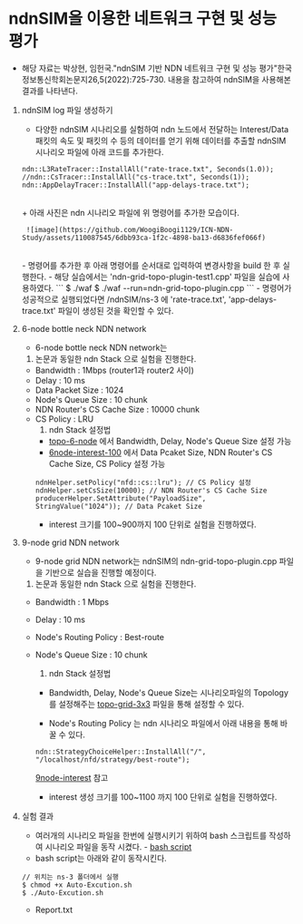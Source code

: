 # ndnSIM을 이용한 네트워크 구현 및 성능 평가
- 해당 자료는 박상현, 임헌국."ndnSIM 기반 NDN 네트워크 구현 및 성능 평가"한국정보통신학회논문지26,5(2022):725-730. 내용을 참고하여 ndnSIM을 사용해본 결과를 나타낸다.

1. ndnSIM log 파일 생성하기
    - 다양한 ndnSIM 시나리오를 실험하여 ndn 노드에서 전달하는 Interest/Data 패킷의 속도 및 패킷의 수 등의 데이터를 얻기 위해 데이터를 추출할 ndnSIM 시나리오 파일에 아래 코드를 추가한다.
    ```
    ndn::L3RateTracer::InstallAll("rate-trace.txt", Seconds(1.0));
    //ndn::CsTracer::InstallAll("cs-trace.txt", Seconds(1));
    ndn::AppDelayTracer::InstallAll("app-delays-trace.txt");
    ```
    <br/>
        + 아래 사진은 ndn 시나리오 파일에 위 명령어를 추가한 모습이다.


        ![image](https://github.com/WoogiBoogi1129/ICN-NDN-Study/assets/110087545/6dbb93ca-1f2c-4898-ba13-d6836fef066f)
    <br/>
    - 명령어를 추가한 후 아래 명령어를 순서대로 입력하여 변경사항을 build 한 후 실행한다.
    - 해당 실습에서는 'ndn-grid-topo-plugin-test1.cpp' 파일을 실습에 사용하였다.
    ```
    $ ./waf
    $ ./waf --run=ndn-grid-topo-plugin.cpp
    ```
    - 명령어가 성공적으로 실행되었다면 /ndnSIM/ns-3 에 'rate-trace.txt', 'app-delays-trace.txt' 파일이 생성된 것을 확인할 수 있다.

2. 6-node bottle neck NDN network
    - 6-node bottle neck NDN network는 
    1. 논문과 동일한 ndn Stack 으로 실험을 진행한다.
    - Bandwidth : 1Mbps (router1과 router2 사이)
    - Delay : 10 ms
    - Data Packet Size : 1024
    - Node's Queue Size : 10 chunk
    - NDN Router's CS Cache Size : 10000 chunk
    - CS Policy : LRU
        1. ndn Stack 설정법
        - [topo-6-node](Named-Data-Net/src/topologies/topo-6-node.md) 에서 Bandwidth, Delay, Node's Queue Size 설정 가능
        - [6node-interest-100](Named-Data-Net\src\ndnSim-exam\6node-interest-100.cpp) 에서 Data Pcaket Size, NDN Router's CS Cache Size, CS Policy 설정 가능
        ```
        ndnHelper.setPolicy("nfd::cs::lru"); // CS Policy 설정
        ndnHelper.setCsSize(10000); // NDN Router's CS Cache Size
        producerHelper.SetAttribute("PayloadSize", StringValue("1024")); // Data Pcaket Size
        ```
        - interest 크기를 100~900까지 100 단위로 실험을 진행하였다.

3. 9-node grid NDN network
    - 9-node grid NDN network는 ndnSIM의 ndn-grid-topo-plugin.cpp 파일을 기반으로 실습을 진행할 예정이다.
    1. 논문과 동일한 ndn Stack 으로 실험을 진행한다.
    - Bandwidth : 1 Mbps
    - Delay : 10 ms
    - Node's Routing Policy : Best-route
    - Node's Queue Size : 10 chunk
        1. ndn Stack 설정법
        - Bandwidth, Delay, Node's Queue Size는 시나리오파일의 Topology를 설정해주는 [topo-grid-3x3](Named-Data-Net\src\topologies\topo-grid-3x3.md) 파일을 통해 설정할 수 있다.

        - Node's Routing Policy 는 ndn 시나리오 파일에서 아래 내용을 통해 바꿀 수 있다.
        ```
        ndn::StrategyChoiceHelper::InstallAll("/", "/localhost/nfd/strategy/best-route");
        ```
        [9node-interest](Named-Data-Net\src\ndnSim-exam\9node-interest-100.cpp) 참고

        - interest 생성 크기를 100~1100 까지 100 단위로 실험을 진행하였다.

4. 실험 결과
    - 여러개의 시나리오 파일을 한번에 실행시키기 위하여 bash 스크립트를 작성하여 시나리오 파일을 동작 시켰다. - [bash script](Named-Data-Net\src\Auto-Excution.sh)
    - bash script는 아래와 같이 동작시킨다.
    ```
    // 위치는 ns-3 폴더에서 실행
    $ chmod +x Auto-Excution.sh
    $ ./Auto-Excution.sh
    ```
    - Report.txt